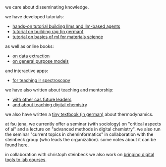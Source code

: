 we care about disseminating knowledge.

we have developed tutorials: 

- [hands-on tutorial building llms and llm-based agents](https://github.com/lamalab-org/llm-tutorial)
- [tutorial on building rag (in german)](https://lamalab-org.github.io/rag-tutorial/)
- [tutorial on basics of ml for materials science](https://github.com/kjappelbaum/ml_molsim)

as well as online books: 

- [on data extraction](https://matextract.pub)
- [on general purpose models](https://gpmbook.lamalab.org)

and interactive apps: 

- [for teaching ir spectroscopy](https://ir.cheminfo.org)

we have also written about teaching and mentorship: 

- [with other cas future leaders](https://pubs.acs.org/doi/full/10.1021/acscentsci.3c00500)
- [and about teaching digital chemistry](https://www.cell.com/chem/fulltext/S2451-9294(24)00536-9)

we also have written a [tiny textbook (in german)](https://link.springer.com/book/10.1007/978-3-658-17021-9) about thermodynamics.


at fsu jena, we currently offer a seminar (with sociology) on "critical aspects of ai" and a lecture on "advanced methods in digital chemistry". we also run the seminar "current topics in cheminformatics" in collaboration with the steinbeck group (who leads the organization). some notes about it can be found [here](https://lamalab-org.github.io/toolminutes/).

in collaboration with christoph steinbeck we also work on [bringing digital tools to lab courses](https://www.uni-jena.de/en/348062/innovative-ideas-for-university-teaching). 